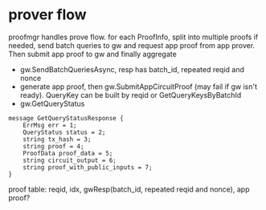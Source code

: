 # prover flow
proofmgr handles prove flow. for each ProofInfo, split into multiple proofs if needed, send batch queries to gw and request app proof from app prover. Then submit app proof to gw and finally aggregate
- gw.SendBatchQueriesAsync, resp has batch_id, repeated reqid and nonce
- generate app proof, then gw.SubmitAppCircuitProof (may fail if gw isn't ready). QueryKey can be built by reqid or GetQueryKeysByBatchId
- gw.GetQueryStatus
```
message GetQueryStatusResponse {
    ErrMsg err = 1;
    QueryStatus status = 2;
    string tx_hash = 3;
    string proof = 4;
    ProofData proof_data = 5;
    string circuit_output = 6;
    string proof_with_public_inputs = 7;
}
```
proof table:
reqid, idx, gwResp(batch_id, repeated reqid and nonce), app proof?